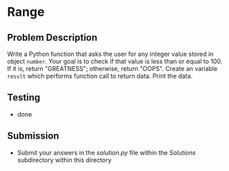 # Range

## Problem Description
Write a Python function that asks the user for any integer value stored in object `number`.
Your goal is to check if that value is less than or equal to 100. If it is, return "GREATNESS"; otherwise, return "OOPS".
Create an variable `result` which performs function call to return data. 
Print the data. 

## Testing
* done

## Submission
* Submit your answers in the *solution.py* file within the *Solutions* subdirectory within this directory
